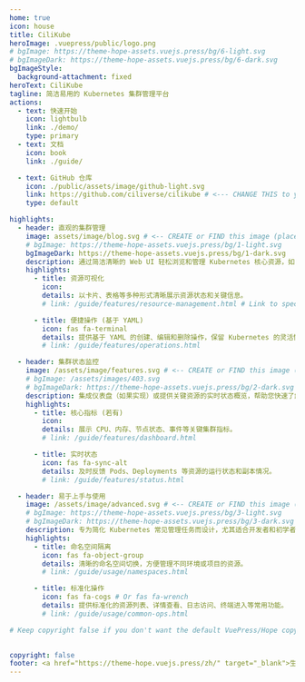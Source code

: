 ```yaml
---
home: true
icon: house
title: CiliKube
heroImage: .vuepress/public/logo.png
# bgImage: https://theme-hope-assets.vuejs.press/bg/6-light.svg
# bgImageDark: https://theme-hope-assets.vuejs.press/bg/6-dark.svg
bgImageStyle:
  background-attachment: fixed
heroText: CiliKube
tagline: 简洁易用的 Kubernetes 集群管理平台
actions:
  - text: 快速开始
    icon: lightbulb
    link: ./demo/
    type: primary
  - text: 文档
    icon: book
    link: ./guide/

  - text: GitHub 仓库
    icon: ./public/assets/image/github-light.svg
    link: https://github.com/ciliverse/cilikube # <--- CHANGE THIS to your repo URL
    type: default

highlights: 
  - header: 直观的集群管理
    image: assets/image/blog.svg # <-- CREATE or FIND this image (placeholder)
    # bgImage: https://theme-hope-assets.vuejs.press/bg/1-light.svg
    bgImageDark: https://theme-hope-assets.vuejs.press/bg/1-dark.svg
    description: 通过简洁清晰的 Web UI 轻松浏览和管理 Kubernetes 核心资源，如 Pods、Deployments、PVs、Nodes 等。
    highlights:
      - title: 资源可视化
        icon:  
        details: 以卡片、表格等多种形式清晰展示资源状态和关键信息。
        # link: /guide/features/resource-management.html # Link to specific feature page

      - title: 便捷操作 (基于 YAML)
        icon: fas fa-terminal
        details: 提供基于 YAML 的创建、编辑和删除操作，保留 Kubernetes 的灵活性。
        # link: /guide/features/operations.html

  - header: 集群状态监控
    image: /assets/image/features.svg # <-- CREATE or FIND this image (placeholder)
    # bgImage: /assets/images/403.svg
    # bgImageDark: https://theme-hope-assets.vuejs.press/bg/2-dark.svg
    description: 集成仪表盘（如果实现）或提供关键资源的实时状态概览，帮助您快速了解集群健康状况。
    highlights:
      - title: 核心指标 (若有)
        icon: 
        details: 展示 CPU、内存、节点状态、事件等关键集群指标。
        # link: /guide/features/dashboard.html

      - title: 实时状态
        icon: fas fa-sync-alt
        details: 及时反馈 Pods、Deployments 等资源的运行状态和副本情况。
        # link: /guide/features/status.html

  - header: 易于上手与使用
    image: /assets/image/advanced.svg # <-- CREATE or FIND this image (placeholder)
    # bgImage: https://theme-hope-assets.vuejs.press/bg/3-light.svg
    # bgImageDark: https://theme-hope-assets.vuejs.press/bg/3-dark.svg
    description: 专为简化 Kubernetes 常见管理任务而设计，尤其适合开发者和初学者快速入门。
    highlights:
      - title: 命名空间隔离
        icon: fas fa-object-group
        details: 清晰的命名空间切换，方便管理不同环境或项目的资源。
        # link: /guide/usage/namespaces.html

      - title: 标准化操作
        icon: fas fa-cogs # Or fas fa-wrench
        details: 提供标准化的资源列表、详情查看、日志访问、终端进入等常用功能。
        # link: /guide/usage/common-ops.html

# Keep copyright false if you don't want the default VuePress/Hope copyright
  

copyright: false
footer: <a href="https://theme-hope.vuejs.press/zh/" target="_blank">生如夏花之绚烂，死如秋叶之静美</a> 
---
```


